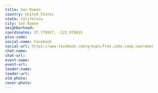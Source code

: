 ```yaml
---
title: San Ramon
country: United States
state: California
city: San Ramon
neighborhood: 
coordinates: 37.779927, -121.978015
plus-code:
social-name: Facebook
social-url: https://www.facebook.com/groups/free.code.camp.sanramon
chat-name:
chat-url:
event-name:
event-url:
leader-name:
leader-url:
old-photo: 
cover-photo:
---
```

